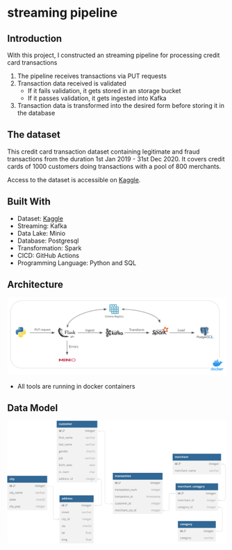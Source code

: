 # streaming pipeline

## Introduction

With this project, I constructed an streaming pipeline for processing credit card transactions
1. The pipeline receives transactions via PUT requests
2. Transaction data received is validated
   - If it fails validation, it gets stored in an storage bucket
   - If it passes validation, it gets ingested into Kafka
3. Transaction data is transformed into the desired form before storing it in the database

## The dataset
This credit card transaction dataset containing legitimate and fraud transactions from the duration 1st Jan 2019 - 31st Dec 2020. It covers credit cards of 1000 customers doing transactions with a pool of 800 merchants.

Access to the dataset is accessible on [Kaggle](https://www.kaggle.com/datasets/kartik2112/fraud-detection).

## Built With
- Dataset: [Kaggle](https://www.kaggle.com/datasets/kartik2112/fraud-detection)
- Streaming: Kafka
- Data Lake: Minio
- Database: Postgresql
- Transformation: Spark
- CICD: GitHub Actions
- Programming Language: Python and SQL

## Architecture
![alt text](images/architecture.png)

- All tools are running in docker containers

## Data Model
![alt text](images/ERD.svg)
